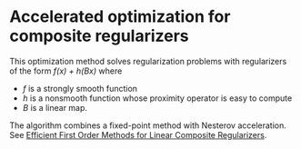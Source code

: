 # Accelerated optimization for composite regularizers

This optimization method solves regularization problems with regularizers of the form *f(x) + h(Bx)* where 
* *f* is a strongly smooth function
* *h* is a nonsmooth function whose proximity operator is easy to compute
* *B* is a linear map. 

The algorithm combines a fixed-point method with Nesterov acceleration. See [Efficient First Order Methods for Linear Composite Regularizers](http://ttic.uchicago.edu/~argyriou/papers/picanest_arxiv.pdf).

